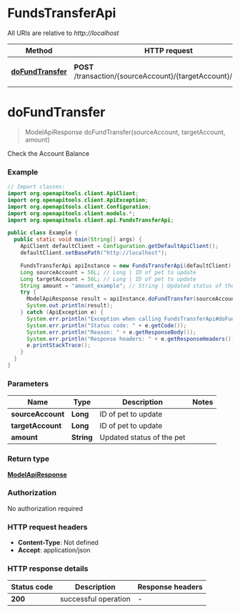 # FundsTransferApi

All URIs are relative to *http://localhost*

Method | HTTP request | Description
------------- | ------------- | -------------
[**doFundTransfer**](FundsTransferApi.md#doFundTransfer) | **POST** /transaction/{sourceAccount}/{targetAccount}/{amount} | Check the Account Balance


<a name="doFundTransfer"></a>
# **doFundTransfer**
> ModelApiResponse doFundTransfer(sourceAccount, targetAccount, amount)

Check the Account Balance

### Example
```java
// Import classes:
import org.openapitools.client.ApiClient;
import org.openapitools.client.ApiException;
import org.openapitools.client.Configuration;
import org.openapitools.client.models.*;
import org.openapitools.client.api.FundsTransferApi;

public class Example {
  public static void main(String[] args) {
    ApiClient defaultClient = Configuration.getDefaultApiClient();
    defaultClient.setBasePath("http://localhost");

    FundsTransferApi apiInstance = new FundsTransferApi(defaultClient);
    Long sourceAccount = 56L; // Long | ID of pet to update
    Long targetAccount = 56L; // Long | ID of pet to update
    String amount = "amount_example"; // String | Updated status of the pet
    try {
      ModelApiResponse result = apiInstance.doFundTransfer(sourceAccount, targetAccount, amount);
      System.out.println(result);
    } catch (ApiException e) {
      System.err.println("Exception when calling FundsTransferApi#doFundTransfer");
      System.err.println("Status code: " + e.getCode());
      System.err.println("Reason: " + e.getResponseBody());
      System.err.println("Response headers: " + e.getResponseHeaders());
      e.printStackTrace();
    }
  }
}
```

### Parameters

Name | Type | Description  | Notes
------------- | ------------- | ------------- | -------------
 **sourceAccount** | **Long**| ID of pet to update |
 **targetAccount** | **Long**| ID of pet to update |
 **amount** | **String**| Updated status of the pet |

### Return type

[**ModelApiResponse**](ModelApiResponse.md)

### Authorization

No authorization required

### HTTP request headers

 - **Content-Type**: Not defined
 - **Accept**: application/json

### HTTP response details
| Status code | Description | Response headers |
|-------------|-------------|------------------|
**200** | successful operation |  -  |

